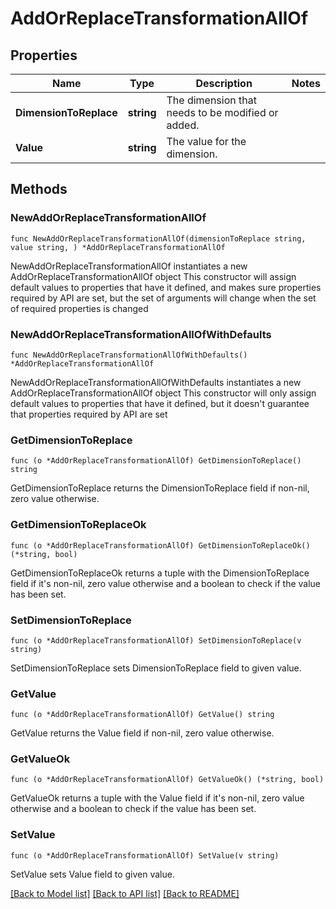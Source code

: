 # AddOrReplaceTransformationAllOf

## Properties

Name | Type | Description | Notes
------------ | ------------- | ------------- | -------------
**DimensionToReplace** | **string** | The dimension that needs to be modified or added. | 
**Value** | **string** | The value for the dimension. | 

## Methods

### NewAddOrReplaceTransformationAllOf

`func NewAddOrReplaceTransformationAllOf(dimensionToReplace string, value string, ) *AddOrReplaceTransformationAllOf`

NewAddOrReplaceTransformationAllOf instantiates a new AddOrReplaceTransformationAllOf object
This constructor will assign default values to properties that have it defined,
and makes sure properties required by API are set, but the set of arguments
will change when the set of required properties is changed

### NewAddOrReplaceTransformationAllOfWithDefaults

`func NewAddOrReplaceTransformationAllOfWithDefaults() *AddOrReplaceTransformationAllOf`

NewAddOrReplaceTransformationAllOfWithDefaults instantiates a new AddOrReplaceTransformationAllOf object
This constructor will only assign default values to properties that have it defined,
but it doesn't guarantee that properties required by API are set

### GetDimensionToReplace

`func (o *AddOrReplaceTransformationAllOf) GetDimensionToReplace() string`

GetDimensionToReplace returns the DimensionToReplace field if non-nil, zero value otherwise.

### GetDimensionToReplaceOk

`func (o *AddOrReplaceTransformationAllOf) GetDimensionToReplaceOk() (*string, bool)`

GetDimensionToReplaceOk returns a tuple with the DimensionToReplace field if it's non-nil, zero value otherwise
and a boolean to check if the value has been set.

### SetDimensionToReplace

`func (o *AddOrReplaceTransformationAllOf) SetDimensionToReplace(v string)`

SetDimensionToReplace sets DimensionToReplace field to given value.


### GetValue

`func (o *AddOrReplaceTransformationAllOf) GetValue() string`

GetValue returns the Value field if non-nil, zero value otherwise.

### GetValueOk

`func (o *AddOrReplaceTransformationAllOf) GetValueOk() (*string, bool)`

GetValueOk returns a tuple with the Value field if it's non-nil, zero value otherwise
and a boolean to check if the value has been set.

### SetValue

`func (o *AddOrReplaceTransformationAllOf) SetValue(v string)`

SetValue sets Value field to given value.



[[Back to Model list]](../README.md#documentation-for-models) [[Back to API list]](../README.md#documentation-for-api-endpoints) [[Back to README]](../README.md)


